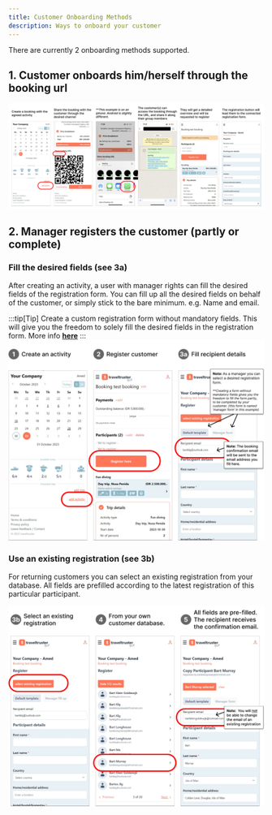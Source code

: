 ```yaml
---
title: Customer Onboarding Methods
description: Ways to onboard your customer
---
```


There are currently 2 onboarding methods supported. 

## 1. Customer onboards him/herself through the booking url

![Distinct Divemasters and Instructors through the diving level drop-down](/src/assets/Customer%20self%20registration.jpg)

## 2. Manager registers the customer (partly or complete)

### Fill the desired fields (see 3a)
After creating an activity, a user with manager rights can fill the desired fields of the registration form. 
You can fill up all the desired fields on behalf of the customer, or simply stick to the bare minimum. e.g. Name and email.

:::tip[Tip]
Create a custom registration form without mandatory fields. This will give you the freedom to solely fill the desired fields in the registration form. More info [**here**](/articles/custom_registration_form)
:::
![Distinct Divemasters and Instructors through the diving level drop-down](/src/assets/Register_customer_step1a.png)

### Use an existing registration (see 3b)
For returning customers you can select an existing registration from your database. All fields are prefilled according to the latest registration of this particular participant.


![Distinct Divemasters and Instructors through the diving level drop-down](/src/assets/Register_customer_step1b.png)